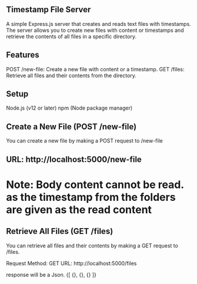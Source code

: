 ## Timestamp File Server
A simple Express.js server that creates and reads text files with timestamps. The server allows you to create new files with content or timestamps and retrieve the contents of all files in a specific directory.

## Features
POST /new-file: Create a new file with content or a timestamp.
GET /files: Retrieve all files and their contents from the directory.

## Setup
Node.js (v12 or later)
npm (Node package manager)

## Create a New File (POST /new-file)
You can create a new file by making a POST request to /new-file

## URL: http://localhost:5000/new-file

# Note: Body content cannot be read. as the timestamp from the folders are given as the read content


## Retrieve All Files (GET /files)
You can retrieve all files and their contents by making a GET request to /files.

Request
Method: GET
URL: http://localhost:5000/files

response will be a Json. {[ {}, {}, {} ]}
